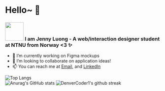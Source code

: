 # Hello~ 👋

<h3><img src="https://i.pinimg.com/originals/32/40/ab/3240abd20459fb3b8cc4ac6919dac2a4.gif"  width="60" height="60" /> I am Jenny Luong -  A web/interaction designer student at NTNU from Norway <3 ✨</h3>

- 🔭 I’m currently working on Figma mockups
- 👯 I’m looking to collaborate on application ideas!
- 📫 You can reach me at [Email](mailto:jenny@luongngo.no), and <a href="https://www.linkedin.com/in/jennynl/" target="_blank">LinkedIn</a>

![Top Langs](https://github-readme-stats.vercel.app/api/top-langs/?username=Jendeuk&theme=omni&show_icons=true)
<br>
![Anurag's GitHub stats](https://github-readme-stats.vercel.app/api?username=Jendeuk&theme=omni&show_icons=true)
![DenverCoder1's github streak](https://github-readme-streak-stats.herokuapp.com/?user=Jendeuk&theme=omni)



